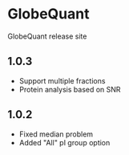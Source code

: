 # GlobeQuant
GlobeQuant release site

## 1.0.3
* Support multiple fractions
* Protein analysis based on SNR

## 1.0.2
* Fixed median problem
* Added "All" pI group option

